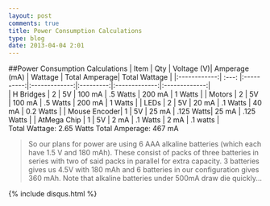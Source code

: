 ```yaml
---
layout: post
comments: true
title: Power Consumption Calculations 
type: blog
date: 2013-04-04 2:01
---
```



##Power Consumption Calculations
| Item         | Qty   | Voltage (V)| Amperage (mA) | Wattage   | Total Amperage| Total Wattage |
|:------------:| :---: |:----------:|:-------------:|:---------:|:-------------:|:-------------:|	
| H Bridges    | 2     | 5V         | 100 mA        | .5 Watts  |  200 mA       | 1 Watts       |
| Motors       | 2     | 5V         | 100 mA        | .5 Watts  |  200 mA       | 1 Watts       |
| LEDs         | 2     | 5V         | 20 mA         | .1 Watts  |  40 mA        | 0.2 Watts     |
| Mouse Encoder| 1     | 5V         | 25 mA         | .125 Watts|  25 mA        | .125 Watts    |
| AtMega Chip  | 1     | 5V         | 2 mA          | .1 Watts  |  2 mA         | .1 watts      |
<br/>
Total Wattage: 2.65 Watts
Total Amperage: 467 mA

> So our plans for power are using 6 AAA alkaline batteries (which each have 1.5 V and 180 mAh). These consist of packs of three batteries in series with two of said packs in parallel for extra capacity. 3 batteries gives us 4.5V with 180 mAh and 6 batteries in our configuration gives 360 mAh. Note that alkaline batteries under 500mA draw die quickly...

{% include disqus.html %}



